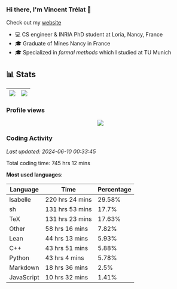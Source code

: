 ### Hi there, I'm Vincent Trélat 👋

Check out my [website](https://vtrelat.github.io)

-   💻 CS engineer & INRIA PhD student at Loria, Nancy, France
-   🎓 Graduate of Mines Nancy in France
-   🎓 Specialized in _formal methods_ which I studied at TU Munich

## 📊 **Stats**

| <img align="center" src="https://readme-stats.clckblog.space/api?username=VTrelat&show_icons=true&include_all_commits=true&theme=tokyonight&hide_border=true" /> | <img align="center" src="https://readme-stats.clckblog.space/api/top-langs/?username=VTrelat&layout=compact&theme=tokyonight&hide_border=true" /> |
| ---------------------------------------------------------------------------------------------------------------------------------------------------------------- | ------------------------------------------------------------------------------------------------------------------------------------------------- |

### Profile views

<p align="center">
 <img src="https://profile-counter.glitch.me/VTrelat/count.svg" />
</p>

<!--automations-->
### Coding Activity
_Last updated: 2024-06-10 00:33:45_

Total coding time: 745 hrs 12 mins

**Most used languages**:

| Language | Time | Percentage |
| ------------- | ------------- | ------------- |
| Isabelle | 220 hrs 24 mins | 29.58% |
| sh | 131 hrs 53 mins | 17.7% |
| TeX | 131 hrs 23 mins | 17.63% |
| Other | 58 hrs 16 mins | 7.82% |
| Lean | 44 hrs 13 mins | 5.93% |
| C++ | 43 hrs 51 mins | 5.88% |
| Python | 43 hrs 4 mins | 5.78% |
| Markdown | 18 hrs 36 mins | 2.5% |
| JavaScript | 10 hrs 32 mins | 1.41% |

